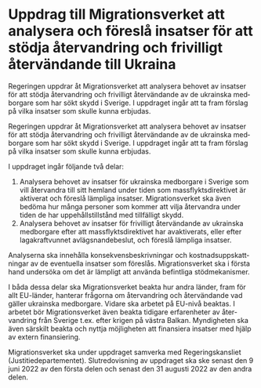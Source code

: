 # Uppdrag till Migrationsverket att analysera och föreslå insatser för att stödja återvandring och frivilligt återvändande till Ukraina

Regeringen uppdrar åt Migrations­verket att analy­sera behovet av insatser för att stödja åter­vandring och frivilligt åter­vändande av de ukrainska med­borgare som har sökt skydd i Sverige. I upp­draget ingår att ta fram förslag på vilka insatser som skulle kunna erbjudas.

Regeringen uppdrar åt Migrations­verket att analy­sera behovet av insatser för att stödja åter­vandring och frivilligt åter­vändande av de ukrainska med­borgare som har sökt skydd i Sverige. I upp­draget ingår att ta fram förslag på vilka insatser som skulle kunna erbjudas.

I uppdraget ingår följande två delar:

1. Analysera behovet av insatser för ukrainska med­borgare i Sverige som vill åter­vandra till sitt hemland under tiden som mass­flykts­direktivet är aktiverat och före­slå lämpliga insatser. Migrations­verket ska även bedöma hur många personer som kommer att vilja åter­vandra under tiden de har uppe­hålls­tillstånd med tillfälligt skydd.
2. Analysera behovet av insatser för frivilligt åter­vändande av ukrainska med­borgare efter att mass­flykts­direk­tivet har avaktiverats, eller efter laga­kraft­vunnet avlägsnande­beslut, och föreslå lämpliga insatser.

Analyserna ska inne­hålla konse­kvens­beskriv­ningar och kostnads­uppskatt­ningar av de eventuella insatser som föreslås. Migrations­verket ska i första hand under­söka om det är lämpligt att använda befintliga stöd­meka­nismer.

I båda dessa delar ska Migrations­verket beakta hur andra länder, fram för allt EU-länder, hanterar frågorna om åter­vandring och åter­vändande vad gäller ukrainska medborgare. Vidare ska arbetet på EU-nivå beaktas. I arbetet bör Migrations­verket även beakta tidigare erfaren­heter av åter­vandring från Sverige t.ex. efter krigen på västra Balkan. Myndig­heten ska även särskilt beakta och nyttja möjlig­heten att finansiera insatser med hjälp av extern finansiering.

Migrations­verket ska under upp­draget samverka med Regerings­kansliet (Justitie­departe­mentet). Slut­redo­visning av upp­draget ska ske senast den 9 juni 2022 av den första delen och senast den 31 augusti 2022 av den andra delen.
